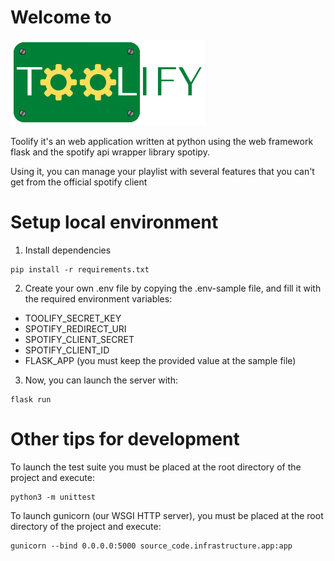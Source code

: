 # Welcome to
![toolify.png](static/toolify.png)

Toolify it's an web application written at python
using the web framework flask and the spotify api wrapper 
library spotipy.

Using it, you can manage your playlist with several features
that you can't get from the official spotify client
# Setup local environment
1. Install dependencies
```shell
pip install -r requirements.txt
```
2. Create your own .env file by copying the .env-sample file, and fill it with the required environment variables:
- TOOLIFY_SECRET_KEY
- SPOTIFY_REDIRECT_URI
- SPOTIFY_CLIENT_SECRET
- SPOTIFY_CLIENT_ID
- FLASK_APP (you must keep the provided value at the sample file)
3. Now, you can launch the server with:
```shell
flask run
```

# Other tips for development
To launch the test suite you must be placed at the root directory of the project and execute:
```shell
python3 -m unittest
```

To launch gunicorn (our WSGI HTTP server), you must be placed at the root directory of the project and execute:
```shell
gunicorn --bind 0.0.0.0:5000 source_code.infrastructure.app:app
```

